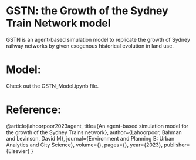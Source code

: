 # GSTN: the Growth of the Sydney Train Network model
GSTN is an agent-based simulation model to replicate the growth of Sydney railway networks by given exogenous historical evolution in land use.
# Model:
Check out the GSTN_Model.ipynb file. 
# Reference:
@article{lahoorpoor2023agent,
  title={An agent-based simulation model for the growth of the Sydney Trains network},
  author={Lahoorpoor, Bahman and Levinson, David M},
  journal={Environment and Planning B: Urban Analytics and City Science},
  volume={},
  pages={},
  year={2023},
  publisher={Elsevier}
}
